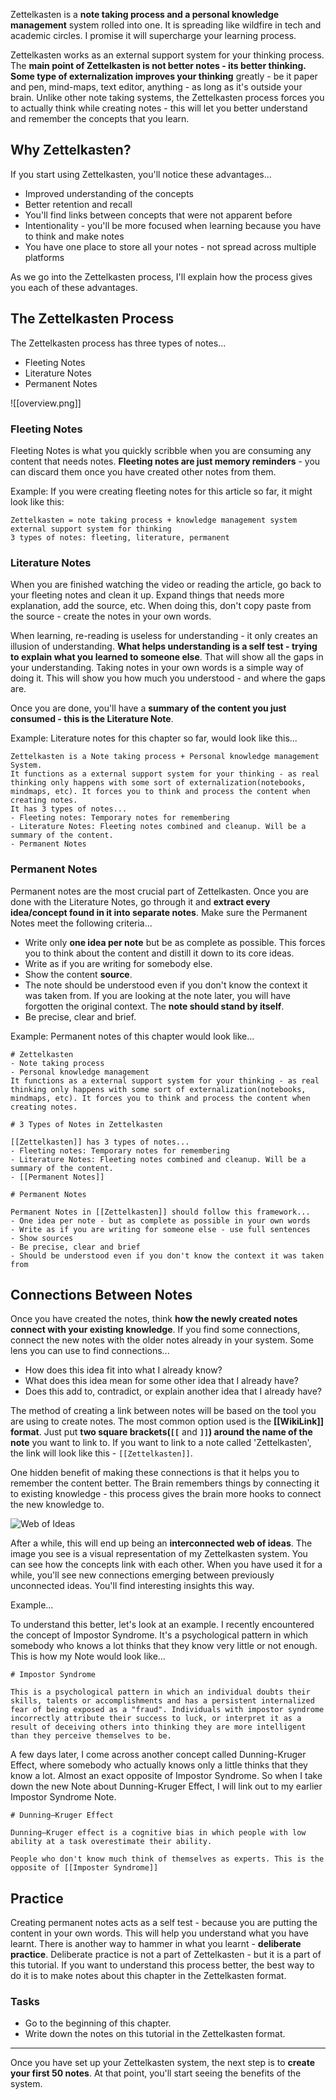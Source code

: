 Zettelkasten is a **note taking process and a personal knowledge management** system rolled into one. It is spreading like wildfire in tech and academic circles. I promise it will supercharge your learning process.

Zettelkasten works as an external support system for your thinking process. The **main point of Zettelkasten is not better notes - its better thinking. Some type of externalization improves your thinking** greatly - be it paper and pen, mind-maps, text editor, anything - as long as it's outside your brain. Unlike other note taking systems, the Zettelkasten process forces you to actually think while creating notes - this will let you better understand and remember the concepts that you learn.

## Why Zettelkasten?

If you start using Zettelkasten, you'll notice these advantages...

-   Improved understanding of the concepts
-   Better retention and recall
-   You'll find links between concepts that were not apparent before
-   Intentionality - you'll be more focused when learning because you have to think and make notes
-   You have one place to store all your notes - not spread across multiple platforms

As we go into the Zettelkasten process, I'll explain how the process gives you each of these advantages.

## The Zettelkasten Process

The Zettelkasten process has three types of notes...

-   Fleeting Notes
-   Literature Notes
-   Permanent Notes

![[overview.png]]

### Fleeting Notes

Fleeting Notes is what you quickly scribble when you are consuming any content that needs notes. **Fleeting notes are just memory reminders** - you can discard them once you have created other notes from them.

Example: If you were creating fleeting notes for this article so far, it might look like this:

```
Zettelkasten = note taking process + knowledge management system 
external support system for thinking
3 types of notes: fleeting, literature, permanent
```

### Literature Notes

When you are finished watching the video or reading the article, go back to your fleeting notes and clean it up. Expand things that needs more explanation, add the source, etc. When doing this, don't copy paste from the source - create the notes in your own words.

When learning, re-reading is useless for understanding - it only creates an illusion of understanding. **What helps understanding is a self test - trying to explain what you learned to someone else**. That will show all the gaps in your understanding. Taking notes in your own words is a simple way of doing it. This will show you how much you understood - and where the gaps are.

Once you are done, you'll have a **summary of the content you just consumed - this is the Literature Note**.

Example: Literature notes for this chapter so far, would look like this...

```
Zettelkasten is a Note taking process + Personal knowledge management System.
It functions as a external support system for your thinking - as real thinking only happens with some sort of externalization(notebooks, mindmaps, etc). It forces you to think and process the content when creating notes.
It has 3 types of notes...
- Fleeting notes: Temporary notes for remembering
- Literature Notes: Fleeting notes combined and cleanup. Will be a summary of the content.
- Permanent Notes
```

### Permanent Notes

Permanent notes are the most crucial part of Zettelkasten. Once you are done with the Literature Notes, go through it and **extract every idea/concept found in it into separate notes**. Make sure the Permanent Notes meet the following criteria...

-   Write only **one idea per note** but be as complete as possible. This forces you to think about the content and distill it down to its core ideas.
-   Write as if you are writing for somebody else.
-   Show the content **source**.
-   The note should be understood even if you don't know the context it was taken from. If you are looking at the note later, you will have forgotten the original context. The **note should stand by itself**.
-   Be precise, clear and brief.

Example: Permanent notes of this chapter would look like...

```
# Zettelkasten
- Note taking process  
- Personal knowledge management  
It functions as a external support system for your thinking - as real thinking only happens with some sort of externalization(notebooks, mindmaps, etc). It forces you to think and process the content when creating notes.
```

```
# 3 Types of Notes in Zettelkasten

[[Zettelkasten]] has 3 types of notes...  
- Fleeting notes: Temporary notes for remembering  
- Literature Notes: Fleeting notes combined and cleanup. Will be a summary of the content.  
- [[Permanent Notes]]
```

```
# Permanent Notes

Permanent Notes in [[Zettelkasten]] should follow this framework...  
- One idea per note - but as complete as possible in your own words  
- Write as if you are writing for someone else - use full sentences  
- Show sources  
- Be precise, clear and brief  
- Should be understood even if you don't know the context it was taken from
```

## Connections Between Notes

Once you have created the notes, think **how the newly created notes connect with your existing knowledge**. If you find some connections, connect the new notes with the older notes already in your system. Some lens you can use to find connections...

-   How does this idea fit into what I already know?
-   What does this idea mean for some other idea that I already have?
-   Does this add to, contradict, or explain another idea that I already have?

The method of creating a link between notes will be based on the tool you are using to create notes. The most common option used is the **\[\[WikiLink\]\] format**. Just put **two square brackets(`[[`** and **`]]`) around the name of the note** you want to link to. If you want to link to a note called 'Zettelkasten', the link will look like this - `[[Zettelkasten]]`.

One hidden benefit of making these connections is that it helps you to remember the content better. The Brain remembers things by connecting it to existing knowledge - this process gives the brain more hooks to connect the new knowledge to.

![Web of Ideas](images/web-of-ideas.png)

After a while, this will end up being an **interconnected web of ideas**. The image you see is a visual representation of my Zettelkasten system. You can see how the concepts link with each other. When you have used it for a while, you'll see new connections emerging between previously unconnected ideas. You'll find interesting insights this way.

Example...

To understand this better, let's look at an example. I recently encountered the concept of Impostor Syndrome. It's a psychological pattern in which somebody who knows a lot thinks that they know very little or not enough. This is how my Note would look like...

```
# Impostor Syndrome

This is a psychological pattern in which an individual doubts their skills, talents or accomplishments and has a persistent internalized fear of being exposed as a "fraud". Individuals with impostor syndrome incorrectly attribute their success to luck, or interpret it as a result of deceiving others into thinking they are more intelligent than they perceive themselves to be.
```

A few days later, I come across another concept called Dunning-Kruger Effect, where somebody who actually knows only a little thinks that they know a lot. Almost an exact opposite of Impostor Syndrome. So when I take down the new Note about Dunning-Kruger Effect, I will link out to my earlier Impostor Syndrome Note.

```
# Dunning–Kruger Effect

Dunning–Kruger effect is a cognitive bias in which people with low ability at a task overestimate their ability.

People who don't know much think of themselves as experts. This is the opposite of [[Imposter Syndrome]]
```

## Practice

Creating permanent notes acts as a self test - because you are putting the content in your own words. This will help you understand what you have learnt. There is another way to hammer in what you learnt - **deliberate practice**. Deliberate practice is not a part of Zettelkasten - but it is a part of this tutorial. If you want to understand this process better, the best way to do it is to make notes about this chapter in the Zettelkasten format.

### Tasks

-   Go to the beginning of this chapter.
-   Write down the notes on this tutorial in the Zettelkasten format.

---

Once you have set up your Zettelkasten system, the next step is to **create your first 50 notes**. At that point, you'll start seeing the benefits of the system.
